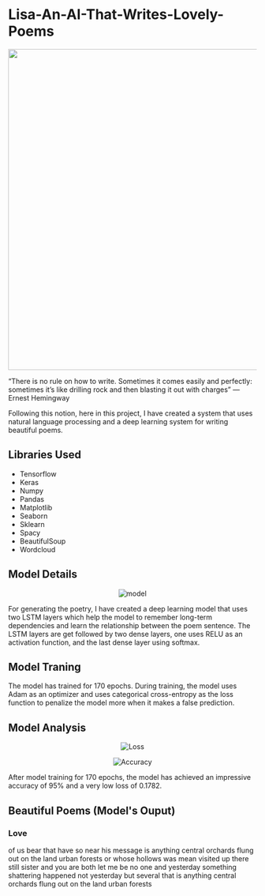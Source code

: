 # Lisa-An-AI-That-Writes-Lovely-Poems
<img src="https://assets.readitforward.com/wp-content/uploads/2017/10/poems_art-900x675.png" width="950" height="650">
<p>“There is no rule on how to write. Sometimes it comes easily and perfectly: sometimes it’s like drilling rock and then blasting it out with charges” — Ernest Hemingway</p></p>Following this notion, here in this project, I have created a system that uses natural language processing and a deep learning system for writing beautiful poems.</p>
<h2>Libraries Used</h2>
<ul>
  <li>Tensorflow</li>
  <li>Keras</li>
  <li>Numpy</li>
  <li>Pandas </li>
  <li>Matplotlib</li>
  <li>Seaborn</li>
  <li>Sklearn</li>
  <li>Spacy</li>
  <li>BeautifulSoup</li>
  <li>Wordcloud</li>
</ul>
<h2>Model Details</h2>
<p align="center">
<img src="https://github.com/NavinBondade/Lisa-An-AI-That-Writes-Lovely-Poems/blob/main/Graphs/Model.png" alt="model" >
</p> 
<p>For generating the poetry, I have created a deep learning model that uses two LSTM layers which help the model to remember long-term dependencies and learn the relationship between the poem sentence. The LSTM layers are get followed by two dense layers, one uses RELU as an activation function, and the last dense layer using softmax.</p>
<h2>Model Traning</h2>
<p>The model has trained for 170 epochs. During training, the model uses Adam as an optimizer and uses categorical cross-entropy as the loss function to penalize the model more when it makes a false prediction.</p>
<h2>Model Analysis</h2>
<p align="center">
<img src="https://github.com/NavinBondade/Lisa-An-AI-That-Writes-Lovely-Poems/blob/main/Graphs/Loss.png" alt="Loss" >
</p>
<p align="center">
<img src="https://github.com/NavinBondade/Lisa-An-AI-That-Writes-Lovely-Poems/blob/main/Graphs/Accuracy.png" alt="Accuracy" >
</p>
<p>After model training for 170 epochs, the model has achieved an impressive accuracy of 95% and a very low loss of 0.1782.</p>
<h2>Beautiful Poems (Model's Ouput)</h2>
<h3>Love</h3>
of us bear that have so near his message is
anything central orchards flung out on the land urban forests
or whose hollows was mean visited up there still sister
and you are both let me be no one and
yesterday something shattering happened not yesterday but several that is
anything central orchards flung out on the land urban forests
